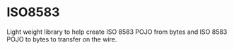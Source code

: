 # ISO8583
Light weight library to help create  ISO 8583 POJO from bytes and ISO 8583 POJO to bytes to transfer on the wire.
